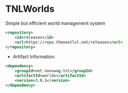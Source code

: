 # TNLWorlds
Simple but efficient world management system
```xml
<repository>
    <id>releases</id>
    <url>https://repo.thenextlvl.net/releases</url>
</repository>
```
 * Artifact Information:
```xml
<dependency>
    <groupId>net.nonswag.tnl</groupId>
    <artifactId>worlds</artifactId>
    <version>3.0.1</version>
</dependency>
 ```
